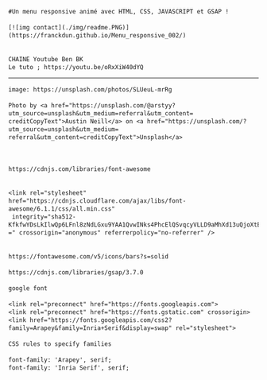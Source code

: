 
	 

	#Un menu responsive animé avec HTML, CSS, JAVASCRIPT et GSAP ! 
	
	[![img contact](./img/readme.PNG)](https://franckdun.github.io/Menu_responsive_002/)
	
	
	CHAINE Youtube Ben BK
	Le tuto ; https://youtu.be/oRxXiW40dYQ

---------------------------------------------------------------------------------------------------------------

	image: https://unsplash.com/photos/SLUeuL-mrRg

	Photo by <a href="https://unsplash.com/@arstyy?utm_source=unsplash&utm_medium=referral&utm_content=
	creditCopyText">Austin Neill</a> on <a href="https://unsplash.com/?utm_source=unsplash&utm_medium=
	referral&utm_content=creditCopyText">Unsplash</a>
  


	https://cdnjs.com/libraries/font-awesome


	<link rel="stylesheet" href="https://cdnjs.cloudflare.com/ajax/libs/font-awesome/6.1.1/css/all.min.css"
	 integrity="sha512-KfkfwYDsLkIlwQp6LFnl8zNdLGxu9YAA1QvwINks4PhcElQSvqcyVLLD9aMhXd13uQjoXtEKNosOWaZqXgel0g=
	=" crossorigin="anonymous" referrerpolicy="no-referrer" />


	https://fontawesome.com/v5/icons/bars?s=solid

	https://cdnjs.com/libraries/gsap/3.7.0

	google font

	<link rel="preconnect" href="https://fonts.googleapis.com">
	<link rel="preconnect" href="https://fonts.gstatic.com" crossorigin>
	<link href="https://fonts.googleapis.com/css2?family=Arapey&family=Inria+Serif&display=swap" rel="stylesheet">

	CSS rules to specify families

	font-family: 'Arapey', serif;
	font-family: 'Inria Serif', serif;
